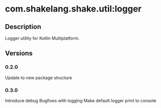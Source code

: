 # com.shakelang.shake.util:logger
## Description
Logger utility for Kotlin Multiplatform.
## Versions
### 0.2.0
Update to new package structure
### 0.3.0
Introduce debug
Bugfixes with logging
Make default logger print to console